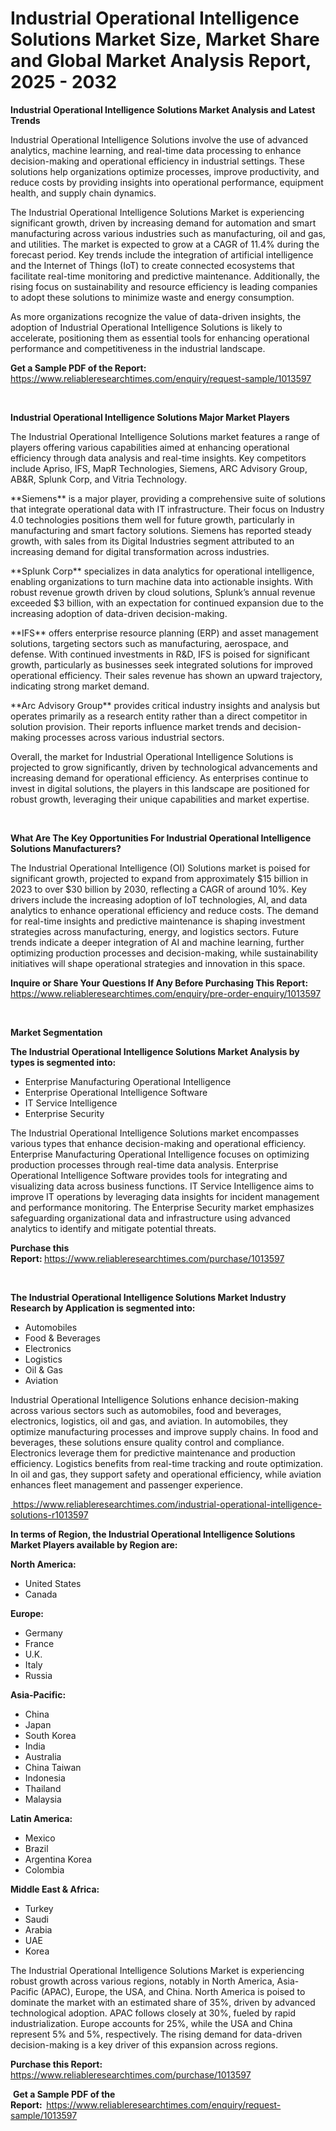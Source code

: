<p><h1>Industrial Operational Intelligence Solutions Market Size, Market Share and Global Market Analysis Report, 2025 - 2032</h1></p><p><strong>Industrial Operational Intelligence Solutions Market Analysis and Latest Trends</strong></p>
<p><p>Industrial Operational Intelligence Solutions involve the use of advanced analytics, machine learning, and real-time data processing to enhance decision-making and operational efficiency in industrial settings. These solutions help organizations optimize processes, improve productivity, and reduce costs by providing insights into operational performance, equipment health, and supply chain dynamics.</p><p>The Industrial Operational Intelligence Solutions Market is experiencing significant growth, driven by increasing demand for automation and smart manufacturing across various industries such as manufacturing, oil and gas, and utilities. The market is expected to grow at a CAGR of 11.4% during the forecast period. Key trends include the integration of artificial intelligence and the Internet of Things (IoT) to create connected ecosystems that facilitate real-time monitoring and predictive maintenance. Additionally, the rising focus on sustainability and resource efficiency is leading companies to adopt these solutions to minimize waste and energy consumption. </p><p>As more organizations recognize the value of data-driven insights, the adoption of Industrial Operational Intelligence Solutions is likely to accelerate, positioning them as essential tools for enhancing operational performance and competitiveness in the industrial landscape.</p></p>
<p><strong>Get a Sample PDF of the Report:&nbsp;</strong> <a href="https://www.reliableresearchtimes.com/enquiry/request-sample/1013597?utm_campaign=2797&utm_medium=2&utm_source=Github&utm_content=ia&utm_term=17042025&utm_id=industrial-operational-intelligence-solutions">https://www.reliableresearchtimes.com/enquiry/request-sample/1013597</a></p>
<p>&nbsp;</p>
<p><strong>Industrial Operational Intelligence Solutions Major Market Players</strong></p>
<p><p>The Industrial Operational Intelligence Solutions market features a range of players offering various capabilities aimed at enhancing operational efficiency through data analysis and real-time insights. Key competitors include Apriso, IFS, MapR Technologies, Siemens, ARC Advisory Group, AB&R, Splunk Corp, and Vitria Technology.</p><p>**Siemens** is a major player, providing a comprehensive suite of solutions that integrate operational data with IT infrastructure. Their focus on Industry 4.0 technologies positions them well for future growth, particularly in manufacturing and smart factory solutions. Siemens has reported steady growth, with sales from its Digital Industries segment attributed to an increasing demand for digital transformation across industries.</p><p>**Splunk Corp** specializes in data analytics for operational intelligence, enabling organizations to turn machine data into actionable insights. With robust revenue growth driven by cloud solutions, Splunk’s annual revenue exceeded $3 billion, with an expectation for continued expansion due to the increasing adoption of data-driven decision-making.</p><p>**IFS** offers enterprise resource planning (ERP) and asset management solutions, targeting sectors such as manufacturing, aerospace, and defense. With continued investments in R&D, IFS is poised for significant growth, particularly as businesses seek integrated solutions for improved operational efficiency. Their sales revenue has shown an upward trajectory, indicating strong market demand.</p><p>**Arc Advisory Group** provides critical industry insights and analysis but operates primarily as a research entity rather than a direct competitor in solution provision. Their reports influence market trends and decision-making processes across various industrial sectors.</p><p>Overall, the market for Industrial Operational Intelligence Solutions is projected to grow significantly, driven by technological advancements and increasing demand for operational efficiency. As enterprises continue to invest in digital solutions, the players in this landscape are positioned for robust growth, leveraging their unique capabilities and market expertise.</p></p>
<p>&nbsp;</p>
<p><strong>What Are The Key Opportunities For Industrial Operational Intelligence Solutions Manufacturers?</strong></p>
<p><p>The Industrial Operational Intelligence (OI) Solutions market is poised for significant growth, projected to expand from approximately $15 billion in 2023 to over $30 billion by 2030, reflecting a CAGR of around 10%. Key drivers include the increasing adoption of IoT technologies, AI, and data analytics to enhance operational efficiency and reduce costs. The demand for real-time insights and predictive maintenance is shaping investment strategies across manufacturing, energy, and logistics sectors. Future trends indicate a deeper integration of AI and machine learning, further optimizing production processes and decision-making, while sustainability initiatives will shape operational strategies and innovation in this space.</p></p>
<p><strong>Inquire or Share Your Questions If Any Before Purchasing This Report:</strong> <a href="https://www.reliableresearchtimes.com/enquiry/pre-order-enquiry/1013597?utm_campaign=2797&utm_medium=2&utm_source=Github&utm_content=ia&utm_term=17042025&utm_id=industrial-operational-intelligence-solutions">https://www.reliableresearchtimes.com/enquiry/pre-order-enquiry/1013597</a></p>
<p>&nbsp;</p>
<p><strong>Market Segmentation</strong></p>
<p><strong>The Industrial Operational Intelligence Solutions Market Analysis by types is segmented into:</strong></p>
<p><ul><li>Enterprise Manufacturing Operational Intelligence</li><li>Enterprise Operational Intelligence Software</li><li>IT Service Intelligence</li><li>Enterprise Security</li></ul></p>
<p><p>The Industrial Operational Intelligence Solutions market encompasses various types that enhance decision-making and operational efficiency. Enterprise Manufacturing Operational Intelligence focuses on optimizing production processes through real-time data analysis. Enterprise Operational Intelligence Software provides tools for integrating and visualizing data across business functions. IT Service Intelligence aims to improve IT operations by leveraging data insights for incident management and performance monitoring. The Enterprise Security market emphasizes safeguarding organizational data and infrastructure using advanced analytics to identify and mitigate potential threats.</p></p>
<p><strong>Purchase this Report:&nbsp;</strong><a href="https://www.reliableresearchtimes.com/purchase/1013597?utm_campaign=2797&utm_medium=2&utm_source=Github&utm_content=ia&utm_term=17042025&utm_id=industrial-operational-intelligence-solutions">https://www.reliableresearchtimes.com/purchase/1013597</a></p>
<p>&nbsp;</p>
<p><strong>The Industrial Operational Intelligence Solutions Market Industry Research by Application is segmented into:</strong></p>
<p><ul><li>Automobiles</li><li>Food & Beverages</li><li>Electronics</li><li>Logistics</li><li>Oil & Gas</li><li>Aviation</li></ul></p>
<p><p>Industrial Operational Intelligence Solutions enhance decision-making across various sectors such as automobiles, food and beverages, electronics, logistics, oil and gas, and aviation. In automobiles, they optimize manufacturing processes and improve supply chains. In food and beverages, these solutions ensure quality control and compliance. Electronics leverage them for predictive maintenance and production efficiency. Logistics benefits from real-time tracking and route optimization. In oil and gas, they support safety and operational efficiency, while aviation enhances fleet management and passenger experience.</p></p>
<p><a href="https://www.reliableresearchtimes.com/industrial-operational-intelligence-solutions-r1013597?utm_campaign=2797&utm_medium=2&utm_source=Github&utm_content=ia&utm_term=17042025&utm_id=industrial-operational-intelligence-solutions">&nbsp;https://www.reliableresearchtimes.com/industrial-operational-intelligence-solutions-r1013597</a></p>
<p><strong>In terms of Region, the Industrial Operational Intelligence Solutions Market Players available by Region are:</strong></p>
<p>
    <p> <strong> North America: </strong>
        <ul>
            <li>United States</li>
            <li>Canada</li>
        </ul>
        </p> 
    <p> <strong> Europe: </strong>
        <ul>
            <li>Germany</li>
            <li>France</li>
            <li>U.K.</li>
            <li>Italy</li>
            <li>Russia</li>
        </ul>
        </p> 
    <p> <strong> Asia-Pacific: </strong>
        <ul>
            <li>China</li>
            <li>Japan</li>
            <li>South Korea</li>
            <li>India</li>
            <li>Australia</li>
            <li>China Taiwan</li>
            <li>Indonesia</li>
            <li>Thailand</li>
            <li>Malaysia</li>
        </ul>
        </p> 
    <p> <strong> Latin America: </strong>
        <ul>
            <li>Mexico</li>
            <li>Brazil</li>
            <li>Argentina Korea</li>
            <li>Colombia</li>
        </ul>
        </p> 
    <p> <strong> Middle East & Africa: </strong>
        <ul>
            <li>Turkey</li>
            <li>Saudi</li>
            <li>Arabia</li>
            <li>UAE</li>
            <li>Korea</li>
        </ul>
    </p>
    </p>
<p><p>The Industrial Operational Intelligence Solutions Market is experiencing robust growth across various regions, notably in North America, Asia-Pacific (APAC), Europe, the USA, and China. North America is poised to dominate the market with an estimated share of 35%, driven by advanced technological adoption. APAC follows closely at 30%, fueled by rapid industrialization. Europe accounts for 25%, while the USA and China represent 5% and 5%, respectively. The rising demand for data-driven decision-making is a key driver of this expansion across regions.</p></p>
<p><strong>Purchase this Report: </strong><a href="https://www.reliableresearchtimes.com/purchase/1013597?utm_campaign=2797&utm_medium=2&utm_source=Github&utm_content=ia&utm_term=17042025&utm_id=industrial-operational-intelligence-solutions">https://www.reliableresearchtimes.com/purchase/1013597</a></p>
<p>&nbsp;<strong>Get a Sample PDF of the Report:&nbsp;&nbsp;</strong><a href="https://www.reliableresearchtimes.com/enquiry/request-sample/1013597?utm_campaign=2797&utm_medium=2&utm_source=Github&utm_content=ia&utm_term=17042025&utm_id=industrial-operational-intelligence-solutions">https://www.reliableresearchtimes.com/enquiry/request-sample/1013597</a></p>
<p><strong></strong></p>
<p><p></p><p></p><p></p></p>